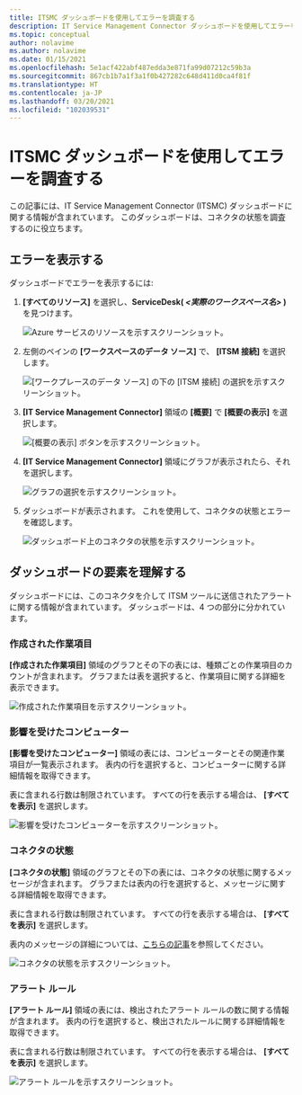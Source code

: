 ```yaml
---
title: ITSMC ダッシュボードを使用してエラーを調査する
description: IT Service Management Connector ダッシュボードを使用してエラーを調査する方法について説明します。
ms.topic: conceptual
author: nolavime
ms.author: nolavime
ms.date: 01/15/2021
ms.openlocfilehash: 5e1acf422abf487edda3e871fa99d07212c59b3a
ms.sourcegitcommit: 867cb1b7a1f3a1f0b427282c648d411d0ca4f81f
ms.translationtype: HT
ms.contentlocale: ja-JP
ms.lasthandoff: 03/20/2021
ms.locfileid: "102039531"
---
```

# <a name="investigate-errors-by-using-the-itsmc-dashboard"></a>ITSMC ダッシュボードを使用してエラーを調査する

この記事には、IT Service Management Connector (ITSMC) ダッシュボードに関する情報が含まれています。 このダッシュボードは、コネクタの状態を調査するのに役立ちます。

## <a name="view-errors"></a>エラーを表示する

ダッシュボードでエラーを表示するには:

1. **[すべてのリソース]** を選択し、**ServiceDesk( *<実際のワークスペース名>* )** を見つけます。

   ![Azure サービスのリソースを示すスクリーンショット。](media/itsmc-definition/create-new-connection-from-resource.png)

2. 左側のペインの **[ワークスペースのデータ ソース]** で、 **[ITSM 接続]** を選択します。

   ![[ワークプレースのデータ ソース] の下の [ITSM 接続] の選択を示すスクリーンショット。](media/itsmc-overview/add-new-itsm-connection.png)

3. **[IT Service Management Connector]** 領域の **[概要]** で **[概要の表示]** を選択します。

   ![[概要の表示] ボタンを示すスクリーンショット。](media/itsmc-resync-servicenow/dashboard-view-summary.png)

4. **[IT Service Management Connector]** 領域にグラフが表示されたら、それを選択します。

   ![グラフの選択を示すスクリーンショット。](media/itsmc-resync-servicenow/dashboard-graph-click.png)

5. ダッシュボードが表示されます。 これを使用して、コネクタの状態とエラーを確認します。
   
   ![ダッシュボード上のコネクタの状態を示すスクリーンショット。](media/itsmc-resync-servicenow/connector-dashboard.png)

## <a name="understand-dashboard-elements"></a>ダッシュボードの要素を理解する

ダッシュボードには、このコネクタを介して ITSM ツールに送信されたアラートに関する情報が含まれています。 ダッシュボードは、4 つの部分に分かれています。

### <a name="created-work-items"></a>作成された作業項目 

**[作成された作業項目]** 領域のグラフとその下の表には、種類ごとの作業項目のカウントが含まれます。 グラフまたは表を選択すると、作業項目に関する詳細を表示できます。

![作成された作業項目を示すスクリーンショット。](media/itsmc-resync-servicenow/itsm-dashboard-workitems.png)

### <a name="affected-computers"></a>影響を受けたコンピューター 

**[影響を受けたコンピューター]** 領域の表には、コンピューターとその関連作業項目が一覧表示されます。 表内の行を選択すると、コンピューターに関する詳細情報を取得できます。

表に含まれる行数は制限されています。 すべての行を表示する場合は、 **[すべてを表示]** を選択します。

![影響を受けたコンピューターを示すスクリーンショット。](media/itsmc-resync-servicenow/itsm-dashboard-impacted-comp.png)

### <a name="connector-status"></a>コネクタの状態 

**[コネクタの状態]** 領域のグラフとその下の表には、コネクタの状態に関するメッセージが含まれます。 グラフまたは表内の行を選択すると、メッセージに関する詳細情報を取得できます。

表に含まれる行数は制限されています。 すべての行を表示する場合は、 **[すべてを表示]** を選択します。

表内のメッセージの詳細については、[こちらの記事](itsmc-dashboard-errors.md)を参照してください。

![コネクタの状態を示すスクリーンショット。](media/itsmc-resync-servicenow/itsm-dashboard-connector-status.png)

### <a name="alert-rules"></a>アラート ルール 

**[アラート ルール]** 領域の表には、検出されたアラート ルールの数に関する情報が含まれます。 表内の行を選択すると、検出されたルールに関する詳細情報を取得できます。
    
表に含まれる行数は制限されています。 すべての行を表示する場合は、 **[すべてを表示]** を選択します。

![アラート ルールを示すスクリーンショット。](media/itsmc-resync-servicenow/itsm-dashboard-alert-rules.png)
